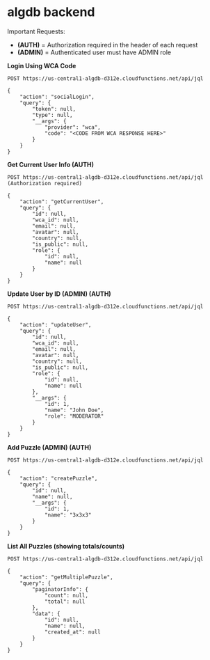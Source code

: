 # algdb backend

Important Requests:

- **(AUTH)** = Authorization required in the header of each request
- **(ADMIN)** = Authenticated user must have ADMIN role

**Login Using WCA Code**

`POST https://us-central1-algdb-d312e.cloudfunctions.net/api/jql`

```
{
	"action": "socialLogin",
	"query": {
		"token": null,
		"type": null,
		"__args": {
			"provider": "wca",
			"code": "<CODE FROM WCA RESPONSE HERE>"
		}
	}
}
```

**Get Current User Info (AUTH)**

`POST https://us-central1-algdb-d312e.cloudfunctions.net/api/jql (Authorization required)`

```
{
	"action": "getCurrentUser",
	"query": {
		"id": null,
		"wca_id": null,
		"email": null,
		"avatar": null,
		"country": null,
		"is_public": null,
		"role": {
			"id": null,
			"name": null
		}
	}
}
```

**Update User by ID (ADMIN) (AUTH)**

`POST https://us-central1-algdb-d312e.cloudfunctions.net/api/jql`

```
{
	"action": "updateUser",
	"query": {
		"id": null,
		"wca_id": null,
		"email": null,
		"avatar": null,
		"country": null,
		"is_public": null,
		"role": {
			"id": null,
			"name": null
		},
		"__args": {
			"id": 1,
			"name": "John Doe",
			"role": "MODERATOR"
		}
	}
}
```

**Add Puzzle (ADMIN) (AUTH)**

`POST https://us-central1-algdb-d312e.cloudfunctions.net/api/jql`

```
{
	"action": "createPuzzle",
	"query": {
		"id": null,
		"name": null,
		"__args": {
			"id": 1,
			"name": "3x3x3"
		}
	}
}
```

**List All Puzzles (showing totals/counts)**

`POST https://us-central1-algdb-d312e.cloudfunctions.net/api/jql`

```
{
	"action": "getMultiplePuzzle",
	"query": {
		"paginatorInfo": {
			"count": null,
			"total": null
		},
		"data": {
			"id": null,
			"name": null,
			"created_at": null
		}
	}
}
```
